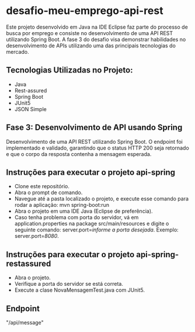 # desafio-meu-emprego-api-rest
Este projeto desenvolvido em Java na IDE Eclipse faz parte do processo de busca por emprego e consiste no desenvolvimento de uma API REST utilizando Spring Boot. A fase 3 do desafio visa demonstrar habilidades no desenvolvimento de APIs utilizando uma das principais tecnologias do mercado. 


## Tecnologias Utilizadas no Projeto:
- Java
- Rest-assured
- Spring Boot
- JUnit5
- JSON Simple

  
## Fase 3: Desenvolvimento de API usando Spring
Desenvolvimento de uma API REST utilizando Spring Boot. O endpoint foi implementado e validado, garantindo que o status HTTP 200 seja retornado e que o corpo da resposta contenha a mensagem esperada.

## Instruções para executar o projeto api-spring
- Clone este repositório.
- Abra o prompt de comando.
- Navegue até a pasta localizado o projeto, e execute esse comando para rodar a aplicação: mvn spring-boot:run
- Abra o projeto em uma IDE Java (Eclipse de preferência).
- Caso tenha problema com porta do servidor, vá em application.properties na package src/main/resources e digite o seguinte comando: server.port=*informe a porta desejada*.
  Exemplo: server.port=*8080*.


## Instruções para executar o projeto api-spring-restassured
- Abra o projeto.
- Verifique a porta do servidor se está correta.
- Execute a clase NovaMensagemTest.java com JUnit5.

## Endpoint
"/api/message"

